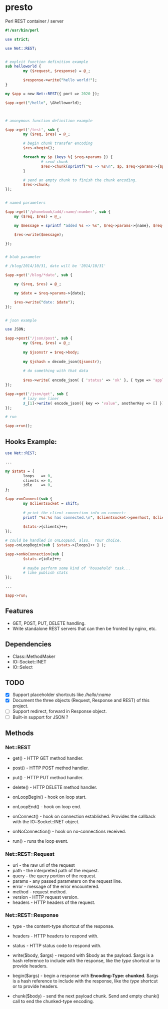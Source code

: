 presto
======

Perl REST container / server

```perl
#!/usr/bin/perl

use strict;

use Net::REST;


# explcit function definition example
sub helloworld {
        my ($request, $response) = @_;

        $response->write("hello world!");
}

my $app = new Net::REST({ port => 2020 });

$app->get("/hello", \&helloworld);



# anonymous function definition example

$app->get('/test', sub {
        my ($req, $res) = @_;

        # begin chunk transfer encoding
        $res->begin();

        foreach my $p (keys %{ $req->params }) {
                # send chunk
                $res->chunk(sprintf("%s => %s\n", $p, $req->params->{$p}) );
        }

        # send an empty chunk to finish the chunk encoding.
        $res->chunk;
});


# named parameters

$app->get('/phonebook/add/:name/:number', sub {
    my ($req, $res) = @_;

    my $message = sprintf "added %s => %s", $req->params->{name}, $req->params->{number};

    $res->write($message);

});


# blob parameter

# /blog/2014/10/31, date will be '2014/10/31'

$app->get('/blog/*date', sub {

    my ($req, $res) = @_;

    my $date = $req->params->{date};

    $res->write("date: $date");
});


# json example

use JSON;

$app->post('/json/post', sub {
        my ($req, $res) = @_;
        
        my $jsonstr = $req->body;
        
        my $jshash = decode_json($jsonstr);
        
        # do something with that data
        
        $res->write( encode_json( { 'status' => 'ok' }, { type => 'application/json' } ) );
});

$app->get('/json/get', sub {
        # lazy one liner
        $_[1]->write( encode_json({ key => 'value', anotherKey => [] }), { type => 'application/json' } );
});

# run

$app->run();
```

## Hooks Example:
```perl
use Net::REST;

...

my $stats = {
        loops   => 0,
        clients => 0,
        idle    => 0,
};

$app->onConnect(sub {
        my $clientsocket = shift;
        
        # print the client connection info on-connect:
        printf "%s:%s has connected.\n", $clientsocket->peerhost, $clientsocket->peerport;
        
        $stats->{clients}++;
});

# could be handled in onLoopEnd, also.  Your choice.
$app-onLoopBegin(sub { $stats->{loops}++ } );

$app->onNoConnection(sub { 
        $stats->{idle}++;
        
        # maybe perform some kind of 'household' task...
        # like publish stats
});

...

$app->run;

```

## Features
- GET, POST, PUT, DELETE handling.
- Write standalone REST servers that can then be fronted by nginx, etc.

## Dependencies
- Class::MethodMaker
- IO::Socket::INET
- IO::Select

## TODO
- [X] Support placeholder shortcuts like */hello/:name*
- [X] Document the three objects (Request, Response and REST) of this project.
- [ ] Support redirect, forward in Response object.
- [ ] Built-in support for JSON ?

## Methods
### Net::REST

* get() - HTTP GET method handler.
* post() - HTTP POST method handler.
* put() - HTTP PUT method handler.
* delete() - HTTP DELETE method handler.

* onLoopBegin() - hook on loop start.
* onLoopEnd() - hook on loop end.
* onConnect() - hook on connection established.  Provides the callback with the IO::Socket::INET object.
* onNoConnection() - hook on no-connections received.

* run() - runs the loop event.  

### Net::REST::Request
* uri - the raw uri of the request
* path - the interpreted path of the request.
* query - the query portion of the request.
* params - any passed parameters on the request line.
* error - message of the error encountered.
* method - request method.
* version - HTTP request version.
* headers - HTTP headers of the request.

### Net::REST::Response
* type - the content-type shortcut of the response.
* headers - HTTP headers to respond with.
* status - HTTP status code to respond with.

* write($body, $args) - respond with $body as the payload.  $args is a hash reference to include with the response, like the *type* shortcut or to provide headers.

* begin($args) - begin a response with **Encoding-Type: chunked**.  $args is a hash reference to include with the response, like the *type* shortcut or to provide headers.

* chunk($body) - send the next payload chunk.  Send and empty chunk() call to end the chunked-type encoding.
